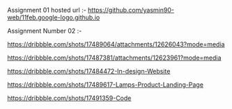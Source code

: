 Assignment 01 hosted url :-  https://github.com/yasmin90-web/11feb.google-logo.github.io


Assignment Number 02 :-

https://dribbble.com/shots/17489064/attachments/12626043?mode=media


https://dribbble.com/shots/17487381/attachments/12623961?mode=media


https://dribbble.com/shots/17484472-In-design-Website


https://dribbble.com/shots/17489617-Lamps-Product-Landing-Page


https://dribbble.com/shots/17491359-Code
